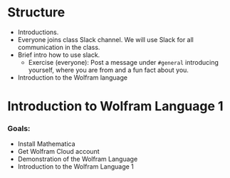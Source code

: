 
# Structure
- Introductions.
- Everyone joins class Slack channel. We will use Slack for all communication in the class.
- Brief intro how to use slack.
  - Exercise (everyone): Post a message under `#general` introducing yourself, where you are from and a fun fact about you.
- Introduction to the Wolfram language


# Introduction to Wolfram Language 1

### Goals:

- Install Mathematica
- Get Wolfram Cloud account
- Demonstration of the Wolfram Language
- Introduction to the Wolfram Language 1

